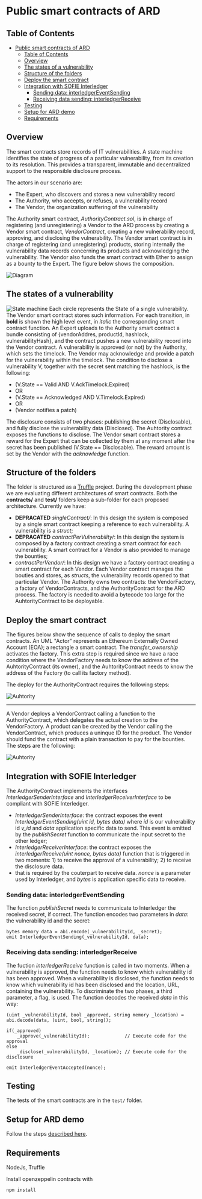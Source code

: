 # Public smart contracts of ARD

## Table of Contents
- [Public smart contracts of ARD](#public-smart-contracts-of-ard)
  - [Table of Contents](#table-of-contents)
  - [Overview](#overview)
  - [The states of a vulnerability](#the-states-of-a-vulnerability)
  - [Structure of the folders](#structure-of-the-folders)
  - [Deploy the smart contract](#deploy-the-smart-contract)
  - [Integration with SOFIE Interledger](#integration-with-sofie-interledger)
    - [Sending data: interledgerEventSending](#sending-data-interledgereventsending)
    - [Receiving data sending: interledgerReceive](#receiving-data-sending-interledgerreceive)
  - [Testing](#testing)
  - [Setup for ARD demo](#setup-for-ard-demo)
  - [Requirements](#requirements)


## Overview 
The smart contracts store records of IT vulnerabilities. A state machine identifies the state of progress of a particular vulnerability, from its creation to its resolution. This provides a transparent, immutable and decentralized support to the responsible disclosure process.

The actors in our scenario are:
- The Expert, who discovers and stores a new vulnerability record
- The Authority, who accepts, or refuses, a vulnerability record
- The Vendor, the organization suffering of the vulnerability

The Authority smart contract, *AuthorityContract.sol*, is in charge of registering (and unregistering) a Vendor to the ARD process by creating a Vendor smart contract, *VendorContract*,  creating a new vulnerability record, approving, and disclosing the vulnerability.
The Vendor smart contract is in charge of registering (and unregistering) products, storing internally the vulnerability data records concerning its products and acknowledging the vulnerability. The Vendor also funds the smart contract with Ether to assign as a bounty to the Expert. The figure below shows the composition. 

![Diagram](./images/SM-diagram2.png)

## The states of a vulnerability

![State machine](./images/StateMachine.png)
Each circle represents the State of a single vulnerability. The Vendor smart contract stores such information. For each transition, in **bold** is shown the high level event, in *italic* the corresponding smart contract function.
An Expert uploads to the Authority smart contract a bundle consisting of {vendorAddres, productId, hashlock, vulnerabilityHash}, and the contract pushes a new vulnerability record into the Vendor contract. A vulnerability is approved (or not) by the Authority, which sets the timelock. The Vendor may acknowledge and provide a patch for the vulnerability within the timelock. The condition to disclose a vulnerability V, together with the secret sent matching the hashlock, is the following:

- (V.State == Valid AND V.AckTimelock.Expired)
- OR
- (V.State == Acknowledged AND V.Timelock.Expired)
- OR
- (Vendor notifies a patch)

The disclosure consists of two phases: publishing the secret (Disclosable), and fully disclose the vulnerability data (Disclosed). The Auhtority contract exposes the functions to disclose. The Vendor smart contract stores a reward for the Expert that can be collected by them at any moment after the secret has been published (V.State == Disclosable). The reward amount is set by the Vendor with the *acknowledge* function.

## Structure of the folders

The folder is structured as a [Truffle](https://www.trufflesuite.com/) project. 
During the development phase we are evaluating different architectures of smart contracts. Both the **contracts/** and **test/** folders keep a sub-folder for each proposed architecture. Currently we have:
- **DEPRACATED** *singleContract/*: In this design the system is composed by a single smart contract keeping a reference to each vulnerability. A vulnerability is a *struct*;
- **DEPRACATED** *contractPerVulnerability/*: In this design the system is composed by a factory contract creating a smart contract for each vulnerability. A smart contract for a Vendor is also provided to manage the bounties;
- *contractPerVendor/*: In this design we have a factory contract creating a smart contract for each Vendor. Each Vendor contract manages the bouties and stores, as *structs*, the vulnerability records opened to that particular Vendor. The Authority owns two contracts: the VendorFactory, a factory of VendorContracts, and the AuthorityContract for the ARD process. The factory is needed to avoid a bytecode too large for the AuhtorityContract to be deployable.

## Deploy the smart contract

The figures below show the sequence of calls to deploy the smart contracts. An UML "Actor" represents an Ethereum Externally Owned Account (EOA); a rectangle a smart contract.
The *transfer_ownership* activates the factory. This extra step is required since we have a race condition where the VendorFactory needs to know the address of the AuhtorityContract (its owner), and the AuhtorityContract needs to know the address of the Factory (to call its factory method).


The deploy for the AuthorityContract requires the following steps:

![Auhtority](./images/ARD-Setup-Authority.png)

****

A Vendor deploys a VendorContract calling a function to the AuthorityContract, which delegates the actual creation to the VendorFactory. A product can be created by the Vendor calling the VendorContract, which produces a uninque ID for the product. The Vendor should fund the contract with a plain transaction to pay for the bounties. The steps are the following:

![Auhtority](./images/ARD-Setup-Vendor.png)

## Integration with SOFIE Interledger

The AuthorityContract implements the interfaces *InterledgerSenderInterface* and *InterledgerReceiverInterface* to be compliant with SOFIE Interledger.
- *InterledgerSenderInterface*: the contract exposes the event *InterledgerEventSending(uint id, bytes data)* where *id* is our vulnerability id *v_id* and *data* application specific data to send. This event is emitted by the *publishSecret* function to communicate the input secret to the other ledger;
- *InterledgerReceiverInterface*: the contract exposes the *interledgerReceive(uint nonce, bytes data)* function that is triggered in two moments: 1) to receive the approval of a vulnerability; 2) to receive the disclosure data.
- that is required by the couterpart to receive data. *nonce* is a parameter used by Interledger, and *bytes* is application specific data to receive.
  
### Sending data: interledgerEventSending

The function *publishSecret* needs to communicate to Interledger the received secret, if correct. The function encodes two parameters in *data*: the vulnerability id and the secret:

    bytes memory data = abi.encode(_vulnerabilityId, _secret);
    emit InterledgerEventSending(_vulnerabilityId, data);

### Receiving data sending: interledgerReceive

The fuction *interledgerReceive* function is called in two moments. When a vulnerability is approved, the function needs to know which vulnerability id has been approved. When a vulnerability is disclosed, the function needs to know which vulnerability id has been disclosed and the location, URL, containing the vulnerability. To discriminate the two phases, a third parameter, a flag, is used. The function decodes the received *data* in this way:

    (uint _vulnerabilityId, bool _approved, string memory _location) =  abi.decode(data, (uint, bool, string));

    if(_approved)
        _approve(_vulnerabilityId);             // Execute code for the approval
    else
        _disclose(_vulnerabilityId, _location); // Execute code for the disclosure

    emit InterledgerEventAccepted(nonce);

## Testing

The tests of the smart contracts are in the `test/` folder.

## Setup for ARD demo

Follow the steps [described here](./migrations/README.md).

## Requirements

NodeJs, Truffle

Install openzeppelin contracts with
    
    npm install
